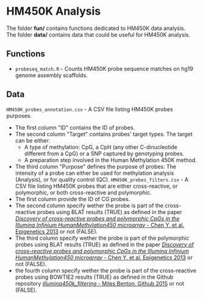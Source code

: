 # HM450K Analysis

The folder **fun/** contains functions dedicated to HM450K data analysis.  
The folder **data/** contains data that could be useful for HM450K analysis.


## Functions  
* `probeseq_match.R` - Counts HM450K probe sequence matches on hg19 genome assembly scaffolds.  

## Data
`HM450K_probes_annotation.csv` - A CSV file listing HM450K probes purposes.
* The first column "ID" contains the ID of probes.
* The second column "Target" contains probes' target types. The target can be either:
   * A type of methylation: CpG, a CpH (any other C-dinucleotide different from a CpG) or a SNP captured by genotyping probes.
   * A preparation step involved in the Human Methylation 450K method.
* The third column "Purpose" defines the purpose of probes: The intensity of a probe can either be used for methylation analysis (Analysis), or for quality control (QC).
`HM450K_probes_filters.csv` - A CSV file listing HM450K probes that are either cross-reactive, or polymorphic, or both cross-reactive and polymorphic.
* The first column provide the ID of CG probes.  
* The second column specify wether the probe is part of the cross-reactive probes using BLAT results (TRUE) as defined in the paper [*Discovery of cross-reactive probes and polymorphic CpGs in the Illumina Infinium HumanMethylation450 microarray* - Chen Y. et al. Epigenetics 2013](https://pubmed.ncbi.nlm.nih.gov/23314698/) or not (FALSE).  
* The third column specify wether the probe is part of the polymorphic probes using BLAT results (TRUE) as defined in the paper [*Discovery of cross-reactive probes and polymorphic CpGs in the Illumina Infinium HumanMethylation450 microarray* - Chen Y. et al. Epigenetics 2013](https://pubmed.ncbi.nlm.nih.gov/23314698/) or not (FALSE).  
* the fourth column specify wether the probe is part of the cross-reactive probes using BOWTIE2 results (TRUE) as defined in the Github repository [*illumina450k_filtering* - Miles Benton. Github 2015](https://github.com/sirselim/illumina450k_filtering) or not (FALSE).  
